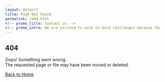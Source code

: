 ```yaml
---
layout: default
title: Page Not Found
permalink: /404.html
<!-- promo_title: Contact us -->
<!-- promo_intro: We are excited to work on bold challenges because those are usually the ones that matter the most in changing lives and livelihoods -->
---
```

<!-- ******404 Section****** --> 
<section class="section-404 section">
    <div class="container text-center">
        <h2 class="title-404 text-center">404</h2>
        <p class="intro text-center">Oops! Something went wrong. <br>The requested page or file may have been moved or deleted.</p>
        <div class="center-block">
        <a class="btn btn-cta btn-cta-secondary" href="/">Back to Home</a>
        </div> 
    </div><!--//container-->
</section><!--//contact-section-->